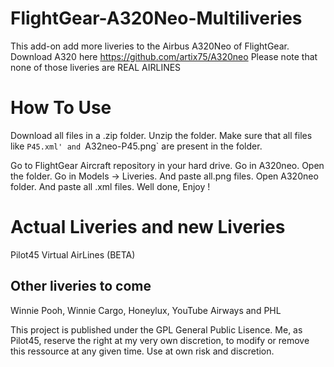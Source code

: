 # FlightGear-A320Neo-Multiliveries

This add-on add more liveries to the Airbus A320Neo of FlightGear.
Download A320 here https://github.com/artix75/A320neo
Please note that none of those liveries are REAL AIRLINES


# How To Use 
Download all files in a .zip folder.
Unzip the folder.
Make sure that all files like `P45.xml' and `A32neo-P45.png` are present in the folder.
<!-- WARNING ! Make sure to rename `A32Neo-P45.png` as `A320Neo-P45`.png or the plugin will not work. -->
Go to FlightGear Aircraft repository in your hard drive.
Go in A320neo.
Open the folder.
Go in Models -> Liveries.
And paste all.png files.
Open A320neo folder.
And paste all .xml files.
Well done, Enjoy !

# Actual Liveries and new Liveries

Pilot45 Virtual AirLines (BETA)

## Other liveries to come

Winnie Pooh,
Winnie Cargo,
Honeylux,
YouTube Airways and
PHL

This project is published under the GPL General Public Lisence. Me, as Pilot45, reserve the right at my very own discretion, to modify or remove this ressource at any given time. Use at own risk and discretion.
